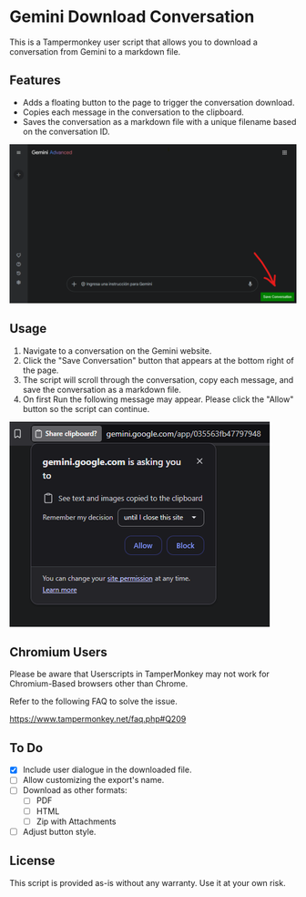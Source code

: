 # Gemini Download Conversation

This is a Tampermonkey user script that allows you to download a conversation from Gemini to a markdown file.

## Features

- Adds a floating button to the page to trigger the conversation download.
- Copies each message in the conversation to the clipboard.
- Saves the conversation as a markdown file with a unique filename based on the conversation ID.

![Screenshot of Button](<2025-02-08 183543.png>)

## Usage

1. Navigate to a conversation on the Gemini website.
2. Click the "Save Conversation" button that appears at the bottom right of the page.
3. The script will scroll through the conversation, copy each message, and save the conversation as a markdown file.
4. On first Run the following message may appear. Please click the "Allow" button so the script can continue.

![Screenshot of Prompt](<2025-02-08 190012.png>)

## Chromium Users
Please be aware that Userscripts in TamperMonkey may not work for Chromium-Based browsers other than Chrome. 

Refer to the following FAQ to solve the issue.

https://www.tampermonkey.net/faq.php#Q209

## To Do
- [x] Include user dialogue in the downloaded file.
- [ ] Allow customizing the export's name.
- [ ] Download as other formats:
    - [ ] PDF
    - [ ] HTML
    - [ ] Zip with Attachments
- [ ] Adjust button style.

## License

This script is provided as-is without any warranty. Use it at your own risk.